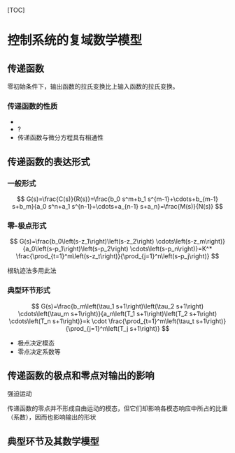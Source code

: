 [TOC]

# 控制系统的复域数学模型

## 传递函数

零初始条件下，输出函数的拉氏变换比上输入函数的拉氏变换。

### 传递函数的性质

- 
- ?
- 传递函数与微分方程具有相通性

## 传递函数的表达形式

### 一般形式

$$
G(s)=\frac{C(s)}{R(s)}=\frac{b_0 s^m+b_1 s^{m-1}+\cdots+b_{m-1} s+b_m}{a_0 s^n+a_1 s^{n-1}+\cdots+a_{n-1} s+a_n}=\frac{M(s)}{N(s)}
$$

### 零-极点形式

$$
G(s)=\frac{b_0\left(s-z_1\right)\left(s-z_2\right) \cdots\left(s-z_m\right)}{a_0\left(s-p_1\right)\left(s-p_2\right) \cdots\left(s-p_n\right)}=K^* \frac{\prod_{t=1}^m\left(s-z_t\right)}{\prod_{j=1}^n\left(s-p_j\right)}
$$

根轨迹法多用此法

### 典型环节形式

$$
G(s)=\frac{b_m\left(\tau_1 s+1\right)\left(\tau_2 s+1\right) \cdots\left(\tau_m s+1\right)}{a_n\left(T_1 s+1\right)\left(T_2 s+1\right) \cdots\left(T_n s+1\right)}=k \cdot \frac{\prod_{t=1}^m\left(\tau_t s+1\right)}{\prod_{j=1}^n\left(T_j s+1\right)}
$$

- 极点决定模态
- 零点决定系数等

## 传递函数的极点和零点对输出的影响

强迫运动



传递函数的零点并不形成自由运动的模态，但它们却影响各模态响应中所占的比重（系数），因而也影响输出的形状

## 典型环节及其数学模型